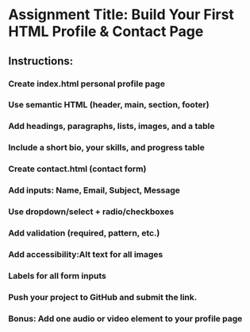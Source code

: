 # Assignment Title: Build Your First HTML Profile & Contact Page
## Instructions:
### Create index.html personal profile page
### Use semantic HTML (header, main, section, footer)
### Add headings, paragraphs, lists, images, and a table
### Include a short bio, your skills, and progress table
### Create contact.html (contact form)
### Add inputs: Name, Email, Subject, Message
### Use dropdown/select + radio/checkboxes
### Add validation (required, pattern, etc.)
### Add accessibility:Alt text for all images

### Labels for all form inputs

### Push your project to GitHub and submit the link.

### Bonus: Add one audio or video element to your profile page
